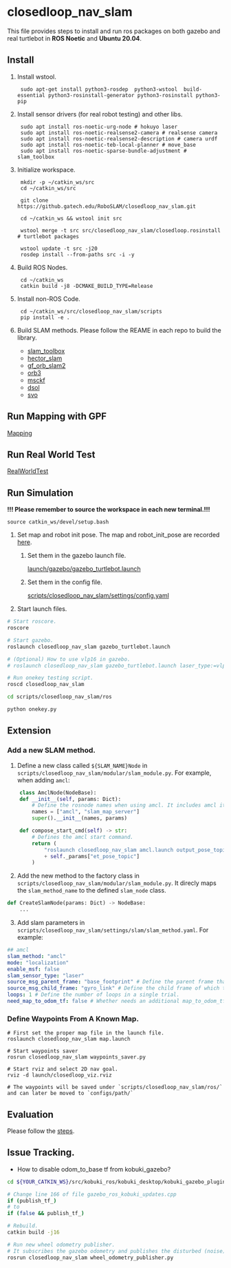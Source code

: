 # closedloop_nav_slam

This file provides steps to install and run ros packages on both gazebo and real turtlebot in **ROS Noetic** and **Ubuntu 20.04**.

## Install
1. Install wstool.
        
        sudo apt-get install python3-rosdep  python3-wstool  build-essential python3-rosinstall-generator python3-rosinstall python3-pip

2. Install sensor drivers (for real robot testing) and other libs.

        sudo apt install ros-noetic-urg-node # hokuyo laser
        sudo apt install ros-noetic-realsense2-camera # realsense camera
        sudo apt install ros-noetic-realsense2-description # camera urdf
        sudo apt install ros-noetic-teb-local-planner # move_base
        sudo apt install ros-noetic-sparse-bundle-adjustment # slam_toolbox

3. Initialize workspace.

        mkdir -p ~/catkin_ws/src
        cd ~/catkin_ws/src
        
        git clone https://github.gatech.edu/RoboSLAM/closedloop_nav_slam.git

        cd ~/catkin_ws && wstool init src

        wstool merge -t src src/closedloop_nav_slam/closedloop.rosinstall # turtlebot packages

        wstool update -t src -j20
        rosdep install --from-paths src -i -y

4. Build ROS Nodes.

        cd ~/catkin_ws
        catkin build -j8 -DCMAKE_BUILD_TYPE=Release

5. Install non-ROS Code.

        cd ~/catkin_ws/src/closedloop_nav_slam/scripts
        pip install -e .


6. Build SLAM methods.
   Please follow the REAME in each repo to build the library.

   - [slam_toolbox](https://github.com/ivalab/slam_toolbox)
   - [hector_slam](https://github.com/ivalab/hector_slam)
   - [gf_orb_slam2](https://github.com/ivalab/gf_orb_slam2)
   - [orb3](https://github.gatech.edu/RoboSLAM/ORB_SLAM3)
   - [msckf](https://github.gatech.edu/RoboSLAM/msckf_vio)
   - [dsol](https://github.gatech.edu/RoboSLAM/dsol)
   - [svo](https://github.gatech.edu/RoboSLAM/rpg_svo_pro_open)

## Run Mapping with GPF
[Mapping](Mapping.md)

## Run Real World Test
[RealWorldTest](RealWorldTest.md)


## Run Simulation


**!!! Please remember to source the workspace in each new terminal.!!!**
    
    source catkin_ws/devel/setup.bash

1. Set map and robot init pose. The map and robot_init_pose are recorded [here](configs/map//README.md).
   1. Set them in the gazebo launch file.
        
        [launch/gazebo/gazebo_turtlebot.launch](launch/gazebo//gazebo_turtlebot.launch)

   2. Set them in the config file.
   
        [scripts/closedloop_nav_slam/settings/config.yaml](scripts/closedloop_nav_slam/settings/config.yaml)

2. Start launch files.
```bash
# Start roscore.
roscore

# Start gazebo.
roslaunch closedloop_nav_slam gazebo_turtlebot.launch

# (Optional) How to use vlp16 in gazebo.
# roslaunch closedloop_nav_slam gazebo_turtlebot.launch laser_type:=vlp16

# Run onekey testing script.
roscd closedloop_nav_slam

cd scripts/closedloop_nav_slam/ros

python onekey.py

```

## Extension
### Add a new SLAM method.
1. Define a new class called `${SLAM_NAME}Node` in `scripts/closedloop_nav_slam/modular/slam_module.py`. For example, when adding `amcl`:

```python
    class AmclNode(NodeBase):
    def __init__(self, params: Dict):
        # Define the rosnode names when using amcl. It includes amcl itself and any other helper/tool nodes amcl needs.
        names = ["amcl", "slam_map_server"]
        super().__init__(names, params)

    def compose_start_cmd(self) -> str:
        # Defines the amcl start command.
        return (
            "roslaunch closedloop_nav_slam amcl.launch output_pose_topic:="
            + self._params["et_pose_topic"]
        )
```
2. Add the new method to the factory class in `scripts/closedloop_nav_slam/modular/slam_module.py`. It direcly maps the `slam_method_name` to the defined `slam_node` class.
```python
def CreateSlamNode(params: Dict) -> NodeBase:
    ...
```

3. Add slam parameters in `scripts/closedloop_nav_slam/settings/slam/slam_method.yaml`. For example: 
```yaml
## amcl
slam_method: "amcl"
mode: "localization"
enable_msf: false
slam_sensor_type: "laser"
source_msg_parent_frame: "base_footprint" # Define the parent frame that aligns with map frame in slam. VSLAM typically is left_camera_frame, 2D laser is base_footprint.
source_msg_child_frame: "gyro_link" # Define the child frame of which the pose is estimated in parent frame. VSLAM typically is left_camera_optical_frame, 2D laser is base_footprint.
loops: 1 # Define the number of loops in a single trial.
need_map_to_odom_tf: false # Whether needs an additional map_to_odom_tf publisher node. Most 2D laser methods in ros publish this tf inside their class. Some do not and need this publisher node.
```

### Define Waypoints From A Known Map.
```
# First set the proper map file in the launch file.
roslaunch closedloop_nav_slam map.launch

# Start waypoints saver
rosrun closedloop_nav_slam waypoints_saver.py

# Start rviz and select 2D nav goal.
rviz -d launch/closedloop_viz.rviz

# The waypoints will be saved under `scripts/closedloop_nav_slam/ros/` and can later be moved to `configs/path/`
```

## Evaluation
Please follow the [steps](scripts/closedloop_nav_slam/evaluation/README.md).

## Issue Tracking.
- How to disable odom_to_base tf from kobuki_gazebo?
```bash
cd ${YOUR_CATKIN_WS}/src/kobuki_ros/kobuki_desktop/kobuki_gazebo_plugins/src

# Change line 166 of file gazebo_ros_kobuki_updates.cpp
if (publish_tf_)
# to
if (false && publish_tf_)

# Rebuild.
catkin build -j16

# Run new wheel odometry publisher.
# It subscribes the gazebo odometry and publishes the disturbed (noise) wheel odometry.
rosrun closedloop_nav_slam wheel_odometry_publisher.py

```
